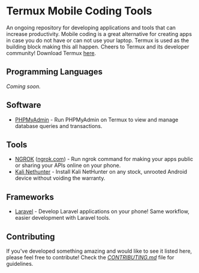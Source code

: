 # Termux Mobile Coding Tools

An ongoing repository for developing applications and tools that can increase productivity. Mobile coding is a great alternative for creating apps in case you do not have or can not use your laptop. Termux is used as the building block making this all happen. Cheers to Termux and its developer community! Download Termux [here](https://f-droid.org/en/packages/com.termux/).

## Programming Languages
*Coming soon.*

## Software
- [PHPMyAdmin](/tree/master/software/phpmyadmin) - Run PHPMyAdmin on Termux to view and manage database queries and transactions.

## Tools
- [NGROK](/tree/master/tools/ngrok-termux) ([ngrok.com](https://ngrok.com)) - Run ngrok command for making your apps public or sharing your APIs online on your phone.
- [Kali Nethunter](/tree/master/tools/kali-nethunter-termux) - Install Kali NetHunter on any stock, unrooted Android device without voiding the warranty.


## Frameworks
- [Laravel](/tree/master/framework/laravel) - Develop Laravel applications on your phone! Same workflow, easier development with Laravel tools.

## Contributing
If you've developed something amazing and would like to see it listed here, please feel free to contribute! Check the [*CONTRIBUTING.md*](/blob/main/CONTRIBUTING.md) file for guidelines.